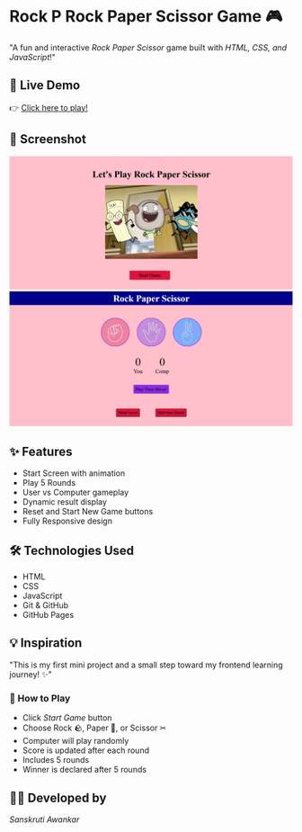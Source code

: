 # Rock P Rock Paper Scissor Game 🎮

"A fun and interactive *Rock Paper Scissor* game built with *HTML, CSS, and JavaScript*!"

## 🚀 Live Demo
👉 [Click here to play!](https://sanskruti77.github.io/rock-paper-scissor-game/)

## 📸 Screenshot
![Start Screen](./front%20pg%20sc.png)
![Gamr Screen](./main%20pg%20sc.png)

## ✨ Features
- Start Screen with animation
- Play 5 Rounds
- User vs Computer gameplay
- Dynamic result display
- Reset and Start New Game buttons
- Fully Responsive design

## 🛠 Technologies Used
- HTML
- CSS
- JavaScript
- Git & GitHub
- GitHub Pages

## 💡 Inspiration
"This is my first mini project and a small step toward my frontend learning journey! ✨"

### 📌 How to Play
- Click *Start Game* button 
- Choose Rock 🪨, Paper 📄, or Scissor ✂
- Computer will play randomly
- Score is updated after each round
- Includes 5 rounds
- Winner is declared after 5 rounds

## 🧑‍💻 Developed by
*Sanskruti Awankar*
